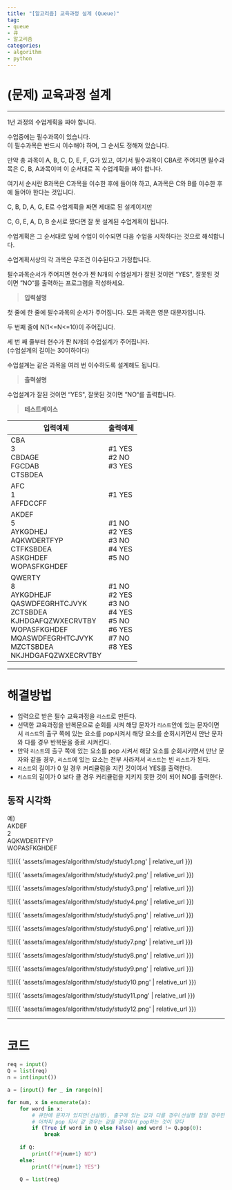 ```yaml
---
title: "[알고리즘] 교육과정 설계 (Queue)"
tag:
- queue
- 큐
- 알고리즘
categories:
- algorithm
- python
---
```


# (문제) 교육과정 설계
---

1년 과정의 수업계획을 짜야 합니다.

수업중에는 필수과목이 있습니다. <br>이 필수과목은 반드시 이수해야 하며, 그 순서도 정해져 있습니다.

만약 총 과목이 A, B, C, D, E, F, G가 있고, 여기서 필수과목이 CBA로 주어지면 필수과목은 C, B, A과목이며 이 순서대로 꼭 수업계획을 짜야 합니다.

여기서 순서란 B과목은 C과목을 이수한 후에 들어야 하고, A과목은 C와 B를 이수한 후에 들어야 한다는 것입니다.

C, B, D, A, G, E로 수업계획을 짜면 제대로 된 설계이지만

C, G, E, A, D, B 순서로 짰다면 잘 못 설계된 수업계획이 됩니다.

수업계획은 그 순서대로 앞에 수업이 이수되면 다음 수업을 시작하다는 것으로 해석합니다.

수업계획서상의 각 과목은 무조건 이수된다고 가정합니다.

필수과목순서가 주어지면 현수가 짠 N개의 수업설계가 잘된 것이면 “YES", 잘못된 것이면 ”NO“를 출력하는 프로그램을 작성하세요.

> **입력설명**

첫 줄에 한 줄에 필수과목의 순서가 주어집니다. 모든 과목은 영문 대문자입니다.

두 번째 줄에 N(1<=N<=10)이 주어집니다.

세 번 째 줄부터 현수가 짠 N개의 수업설계가 주어집니다.<br>(수업설계의 길이는 30이하이다)

수업설계는 같은 과목을 여러 번 이수하도록 설계해도 됩니다.


> **출력설명**

수업설계가 잘된 것이면 “YES", 잘못된 것이면 ”NO“를 출력합니다.

> **테스트케이스**
 

| 입력예제 | 출력예제 |
| -------- | -------- | 
| CBA<br>3<br>CBDAGE<br>FGCDAB<br>CTSBDEA | #1 YES<br>#2 NO<br>#3 YES  | 
| AFC<br>1<br>AFFDCCFF | #1 YES | 
| AKDEF<br>5<br>AYKGDHEJ<br>AQKWDERTFYP<br>CTFKSBDEA<br>ASKGHDEF<br>WOPASFKGHDEF | #1 NO<br>#2 YES<br>#3 NO<br>#4 YES<br>#5 NO | 
| QWERTY<br>8<br>AYKGDHEJF<br>QASWDFEGRHTCJVYK<br>ZCTSBDEA<br>KJHDGAFQZWXECRVTBY<br>WOPASFKGHDEF<br>MQASWDFEGRHTCJVYK<br>MZCTSBDEA<br>NKJHDGAFQZWXECRVTBY| #1 NO<br>#2 YES<br>#3 NO<br>#4 YES<br>#5 NO<br>#6 YES<br>#7 NO<br>#8 YES |

---
# 해결방법
* 입력으로 받은 필수 교육과정을 `리스트`로 만든다.
* 선택한 교육과정을 반복문으로 순회를 시켜 해당 문자가 `리스트`안에 있는 문자이면서 `리스트`의 출구 쪽에 있는 요소를 pop시켜서 해당 요소를 순회시키면서 만난 문자와 다를 경우 반복문을 종료 시켜킨다.
* 만약 `리스트`의 출구 쪽에 있는 요소를 pop 시켜서 해당 요소를 순회시키면서 만난 문자와 같을 경우, `리스트`에 있는 요소는 전부 사라져서 `리스트`는 빈 `리스트`가 된다.
* `리스트`의 길이가 0 일 경우 커리큘럼을 지킨 것이여서 YES를 출력한다.
* `리스트`의 길이가 0 보다 클 경우 커리큘럼을 지키지 못한 것이 되어 NO를 출력한다.
## 동작 시각화
예) <br>AKDEF<br>2<br>AQKWDERTFYP<br>WOPASFKGHDEF

![]({{ 'assets/images/algorithm/study/study1.png' | relative_url }})

![]({{ 'assets/images/algorithm/study/study2.png' | relative_url }})

![]({{ 'assets/images/algorithm/study/study3.png' | relative_url }})

![]({{ 'assets/images/algorithm/study/study4.png' | relative_url }})

![]({{ 'assets/images/algorithm/study/study5.png' | relative_url }})

![]({{ 'assets/images/algorithm/study/study6.png' | relative_url }})

![]({{ 'assets/images/algorithm/study/study7.png' | relative_url }})

![]({{ 'assets/images/algorithm/study/study8.png' | relative_url }})

![]({{ 'assets/images/algorithm/study/study9.png' | relative_url }})

![]({{ 'assets/images/algorithm/study/study10.png' | relative_url }})

![]({{ 'assets/images/algorithm/study/study11.png' | relative_url }})

![]({{ 'assets/images/algorithm/study/study12.png' | relative_url }})

---
# 코드
```python
req = input()
Q = list(req)
n = int(input())

a = [input() for _ in range(n)]

for num, x in enumerate(a):
    for word in x:
        # 큐안에 문자가 있지만(선실행), 출구에 있는 값과 다를 경우(선실행 참일 경우만 후실행)
        # 어차피 pop 되서 같 경우는 같을 경우여서 pop하는 것이 맞다
        if (True if word in Q else False) and word != Q.pop(0):
            break
        
    if Q:
        print(f"#{num+1} NO")
    else:
        print(f"#{num+1} YES")

    Q = list(req)
```
